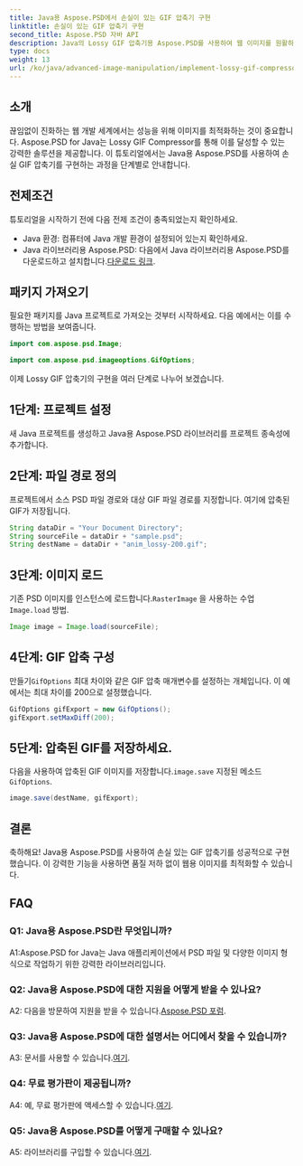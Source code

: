 ```yaml
---
title: Java용 Aspose.PSD에서 손실이 있는 GIF 압축기 구현
linktitle: 손실이 있는 GIF 압축기 구현
second_title: Aspose.PSD 자바 API
description: Java의 Lossy GIF 압축기용 Aspose.PSD를 사용하여 웹 이미지를 원활하게 최적화하세요. 효율적인 구현을 위해 단계별 가이드를 따르세요.
type: docs
weight: 13
url: /ko/java/advanced-image-manipulation/implement-lossy-gif-compressor/
---
```

## 소개

끊임없이 진화하는 웹 개발 세계에서는 성능을 위해 이미지를 최적화하는 것이 중요합니다. Aspose.PSD for Java는 Lossy GIF Compressor를 통해 이를 달성할 수 있는 강력한 솔루션을 제공합니다. 이 튜토리얼에서는 Java용 Aspose.PSD를 사용하여 손실 GIF 압축기를 구현하는 과정을 단계별로 안내합니다.

## 전제조건

튜토리얼을 시작하기 전에 다음 전제 조건이 충족되었는지 확인하세요.

- Java 환경: 컴퓨터에 Java 개발 환경이 설정되어 있는지 확인하세요.
-  Java 라이브러리용 Aspose.PSD: 다음에서 Java 라이브러리용 Aspose.PSD를 다운로드하고 설치합니다.[다운로드 링크](https://releases.aspose.com/psd/java/).

## 패키지 가져오기

필요한 패키지를 Java 프로젝트로 가져오는 것부터 시작하세요. 다음 예에서는 이를 수행하는 방법을 보여줍니다.

```java
import com.aspose.psd.Image;

import com.aspose.psd.imageoptions.GifOptions;
```

이제 Lossy GIF 압축기의 구현을 여러 단계로 나누어 보겠습니다.

## 1단계: 프로젝트 설정

새 Java 프로젝트를 생성하고 Java용 Aspose.PSD 라이브러리를 프로젝트 종속성에 추가합니다.

## 2단계: 파일 경로 정의

프로젝트에서 소스 PSD 파일 경로와 대상 GIF 파일 경로를 지정합니다. 여기에 압축된 GIF가 저장됩니다.

```java
String dataDir = "Your Document Directory";
String sourceFile = dataDir + "sample.psd";
String destName = dataDir + "anim_lossy-200.gif";
```

## 3단계: 이미지 로드

 기존 PSD 이미지를 인스턴스에 로드합니다.`RasterImage` 을 사용하는 수업`Image.load` 방법.

```java
Image image = Image.load(sourceFile);
```

## 4단계: GIF 압축 구성

 만들기`GifOptions` 최대 차이와 같은 GIF 압축 매개변수를 설정하는 개체입니다. 이 예에서는 최대 차이를 200으로 설정했습니다.

```java
GifOptions gifExport = new GifOptions();
gifExport.setMaxDiff(200);
```

## 5단계: 압축된 GIF를 저장하세요.

 다음을 사용하여 압축된 GIF 이미지를 저장합니다.`image.save` 지정된 메소드`GifOptions`.

```java
image.save(destName, gifExport);
```

## 결론

축하해요! Java용 Aspose.PSD를 사용하여 손실 있는 GIF 압축기를 성공적으로 구현했습니다. 이 강력한 기능을 사용하면 품질 저하 없이 웹용 이미지를 최적화할 수 있습니다.

## FAQ

### Q1: Java용 Aspose.PSD란 무엇입니까?

A1:Aspose.PSD for Java는 Java 애플리케이션에서 PSD 파일 및 다양한 이미지 형식으로 작업하기 위한 강력한 라이브러리입니다.

### Q2: Java용 Aspose.PSD에 대한 지원을 어떻게 받을 수 있나요?

 A2: 다음을 방문하여 지원을 받을 수 있습니다.[Aspose.PSD 포럼](https://forum.aspose.com/c/psd/34).

### Q3: Java용 Aspose.PSD에 대한 설명서는 어디에서 찾을 수 있습니까?

A3: 문서를 사용할 수 있습니다.[여기](https://reference.aspose.com/psd/java/).

### Q4: 무료 평가판이 제공됩니까?

 A4: 예, 무료 평가판에 액세스할 수 있습니다.[여기](https://releases.aspose.com/).

### Q5: Java용 Aspose.PSD를 어떻게 구매할 수 있나요?

 A5: 라이브러리를 구입할 수 있습니다.[여기](https://purchase.aspose.com/buy).